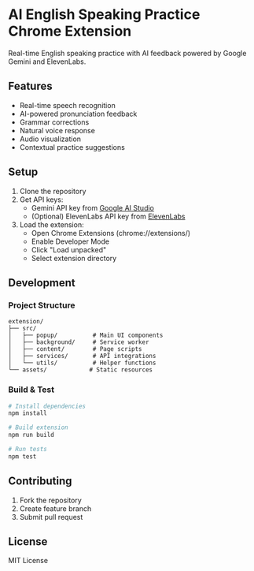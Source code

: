 # AI English Speaking Practice Chrome Extension

Real-time English speaking practice with AI feedback powered by Google Gemini and ElevenLabs.

## Features

- Real-time speech recognition
- AI-powered pronunciation feedback
- Grammar corrections
- Natural voice response
- Audio visualization
- Contextual practice suggestions

## Setup

1. Clone the repository
2. Get API keys:
   - Gemini API key from [Google AI Studio](https://aistudio.google.com/app/apikey)
   - (Optional) ElevenLabs API key from [ElevenLabs](https://elevenlabs.io)
3. Load the extension:
   - Open Chrome Extensions (chrome://extensions/)
   - Enable Developer Mode
   - Click "Load unpacked"
   - Select extension directory

## Development

### Project Structure
```
extension/
├── src/
│   ├── popup/          # Main UI components
│   ├── background/     # Service worker
│   ├── content/        # Page scripts
│   ├── services/       # API integrations
│   └── utils/          # Helper functions
└── assets/            # Static resources
```

### Build & Test

```bash
# Install dependencies
npm install

# Build extension
npm run build

# Run tests
npm test
```

## Contributing

1. Fork the repository
2. Create feature branch
3. Submit pull request

## License

MIT License